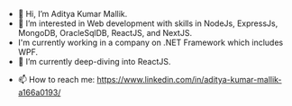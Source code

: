 - 👋 Hi, I’m Aditya Kumar Mallik.
- 👀 I’m interested in Web development with skills in NodeJs, ExpressJs, MongoDB, OracleSqlDB, ReactJS, and NextJS.
- I'm currently working in a company on .NET Framework which includes WPF.
- 🌱 I’m currently deep-diving into ReactJS.
<!---- 💞️ I’m looking to collaborate on ...---> 
- 📫 How to reach me: https://www.linkedin.com/in/aditya-kumar-mallik-a166a0193/

<!---
AdityaKumar157/AdityaKumar157 is a ✨ special ✨ repository because its `README.md` (this file) appears on your GitHub profile.
You can click the Preview link to take a look at your changes.
--->
